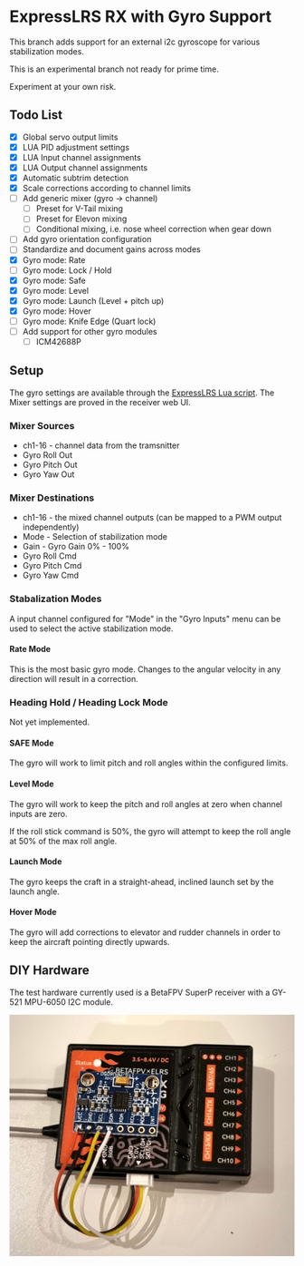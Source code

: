# ExpressLRS RX with Gyro Support

This branch adds support for an external i2c gyroscope for various stabilization
modes.

This is an experimental branch not ready for prime time.

Experiment at your own risk.

## Todo List
- [x] Global servo output limits
- [x] LUA PID adjustment settings
- [x] LUA Input channel assignments
- [x] LUA Output channel assignments
- [x] Automatic subtrim detection
- [x] Scale corrections according to channel limits
- [ ] Add generic mixer (gyro -> channel)
  - [ ] Preset for V-Tail mixing
  - [ ] Preset for Elevon mixing
  - [ ] Conditional mixing, i.e. nose wheel correction when gear down
- [ ] Add gyro orientation configuration
- [ ] Standardize and document gains across modes
- [x] Gyro mode: Rate
- [ ] Gyro mode: Lock / Hold
- [x] Gyro mode: Safe
- [x] Gyro mode: Level
- [x] Gyro mode: Launch (Level + pitch up)
- [x] Gyro mode: Hover
- [ ] Gyro mode: Knife Edge (Quart lock)
- [ ] Add support for other gyro modules
  - [ ] ICM42688P 

## Setup
The gyro settings are available through the 
[ExpressLRS Lua script](https://www.expresslrs.org/quick-start/transmitters/lua-howto/).
The Mixer settings are proved in the receiver web UI.

### Mixer Sources
* ch1-16 - channel data from the tramsnitter
* Gyro Roll Out
* Gyro Pitch Out
* Gyro Yaw Out

### Mixer Destinations
* ch1-16 - the mixed channel outputs (can be mapped to a PWM output independently)
* Mode - Selection of stabilization mode
* Gain - Gyro Gain 0% - 100%
* Gyro Roll Cmd
* Gyro Pitch Cmd
* Gyro Yaw Cmd

### Stabalization Modes
A input channel configured for "Mode" in the "Gyro Inputs" menu can be used to
select the active stabilization mode.

#### Rate Mode

This is the most basic gyro mode. Changes to the angular velocity in any
direction will result in a correction.

### Heading Hold / Heading Lock Mode

Not yet implemented.

#### SAFE Mode

The gyro will work to limit pitch and roll angles within the configured limits.

#### Level Mode

The gyro will work to keep the pitch and roll angles at zero when
channel inputs are zero.

If the roll stick command is 50%, the gyro will attempt to keep the roll angle
at 50% of the max roll angle.

#### Launch Mode

The gyro keeps the craft in a straight-ahead, inclined launch set by the launch angle.

#### Hover Mode

The gyro will add corrections to elevator and rudder channels in
order to keep the aircraft pointing directly upwards.

## DIY Hardware

The test hardware currently used is a BetaFPV SuperP receiver with a GY-521 MPU-6050 I2C module.

![receiver-with-gyroscope](betafpv-mpu6050.jpg)
